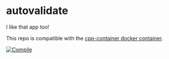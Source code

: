 # autovalidate

I like that app too!

This repo is compatible with the [cpp-container docker container](https://github.com/ChicoState/cpp-container).

[![Compile](https://github.com/jrbaartman/autovalidate/actions/workflows/compile.yml/badge.svg)](https://github.com/jrbaartman/autovalidate/actions/workflows/compile.yml)
